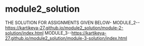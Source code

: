 # module2_solution
THE SOLUTION FOR ASSIGNMENTS GIVEN BELOW-
MODULE_2--https://kartikeya-27.github.io/module2_solution/module-2-solution/index.html
MODULE_3--https://kartikeya-27.github.io/module2_solution/module-3-solution/index.html

